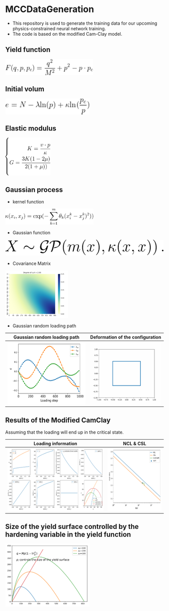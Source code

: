# MCCDataGeneration
- This repository is used to generate the training data for our upcoming physics-constrained neural network training.
- The code is based on the modified Cam-Clay model.

## Yield function
<img src="doc/Equation/yieldfunc.gif" alt="" height="50" title="">

## Initial volum 
<img src="doc/Equation/InitialVolum.gif" height="50">

## Elastic modulus
<img src="doc/Equation/elasticModulus.gif" height="120">

## Gaussian process
- kernel function
<img src="doc/Equation/kernelFunction.gif" height="50">

- Gaussian function
<img src="doc/Equation/gaussianFunction.gif" height="50">

- Covariance Matrix
<img src="figSav/curlCoefComparation/CovariabceHeatMap_curl2.png" height="150">


- Gaussian random loading path

Gaussian random loading path          |  Deformation of the configuration
:-------------------------:|:-------------------------------:
<img src="figSav/curlCoefComparation/ConfiningPressureGP_curl2.png" height="200">  |  <img src="MCCData/animation/deformation_4.gif" height="200">



## Results of the Modified CamClay
Assuming that the loading will end up in the critical state.

Loading information         |  NCL & CSL
:-------------------------:|:-------------------------------:
<img src="figSav/MCCmodel-1.png" alt="MCC loading display" height="200" title="MCC loading display"> | <img src="figSav/MCCmodel-2.png" alt="MCC loading display" height="200" title="MCC loading display">

## Size of the yield surface controlled by the hardening variable in the yield function
<img src="figSav/YieldSurface.svg" alt="MCC loading display" height="200" title="MCC loading display">
